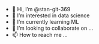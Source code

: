 - 👋 Hi, I’m @stan-git-369
- 👀 I’m interested in data science
- 🌱 I’m currently learning ML
- 💞️ I’m looking to collaborate on ...
- 📫 How to reach me ...

<!---
stan-git-369/stan-git-369 is a ✨ special ✨ repository because its `README.md` (this file) appears on your GitHub profile.
You can click the Preview link to take a look at your changes.
--->
